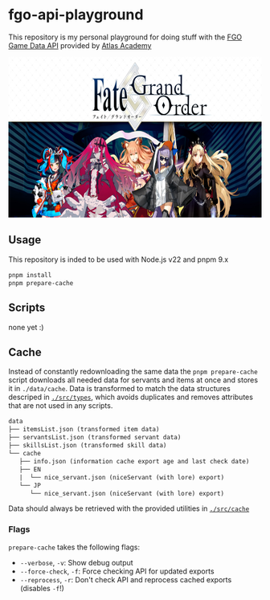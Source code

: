 # fgo-api-playground

This repository is my personal playground for doing stuff with the [FGO Game Data API](https://api.atlasacademy.io/docs) provided by [Atlas Academy](https://atlasacademy.io/)

<p align="center"><img src="./.github/banner.jpeg" width="640" height="320" alt="Fate/Grand Order"></p>

## Usage

This repository is inded to be used with Node.js v22 and pnpm 9.x

```
pnpm install
pnpm prepare-cache
```

## Scripts

none yet :)

## Cache

Instead of constantly redownloading the same data the `pnpm prepare-cache` script downloads all needed data for servants and items at once and stores it in `./data/cache`. Data is transformed to match the data structures descriped in [`./src/types`](./src/types), which avoids duplicates and removes attributes that are not used in any scripts.

```
data
├── itemsList.json (transformed item data)
├── servantsList.json (transformed servant data)
├── skillsList.json (transformed skill data)
└── cache
   ├── info.json (information cache export age and last check date)
   ├── EN
   |  └── nice_servant.json (niceServant (with lore) export)
   └── JP
      └── nice_servant.json (niceServant (with lore) export)
```

Data should always be retrieved with the provided utilities in [`./src/cache`](./src/cache/index.ts)

### Flags

`prepare-cache` takes the following flags:

- `--verbose`, `-v`: Show debug output
- `--force-check`, `-f`: Force checking API for updated exports
- `--reprocess`, `-r`: Don't check API and reprocess cached exports (disables `-f`!)
